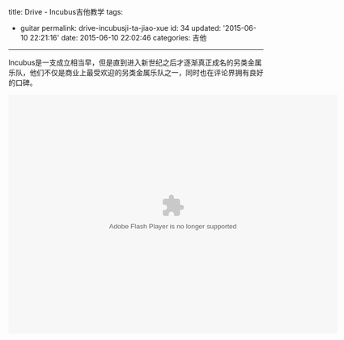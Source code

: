 title: Drive - Incubus吉他教学
tags: 
  - guitar
permalink: drive-incubusji-ta-jiao-xue
id: 34
updated: '2015-06-10 22:21:16'
date: 2015-06-10 22:02:46
categories: 吉他
---

Incubus是一支成立相当早，但是直到进入新世纪之后才逐渐真正成名的另类金属乐队，他们不仅是商业上最受欢迎的另类金属乐队之一，同时也在评论界拥有良好的口碑。
<!--more-->
<embed wmode="window" flashvars="vid=b01355nuy2l&amp;tpid=3&amp;showend=1&amp;showcfg=1&amp;searchbar=1&amp;shownext=1&amp;list=2&amp;autoplay=1&amp;ptag=user_qzone_qq_com%7Cu&amp;outhost=http%3A%2F%2Fv.qq.com%2Fpage%2Fb%2F2%2Fl%2Fb01355nuy2l.html&amp;refer=http%3A%2F%2Fv.qq.com%2Fu%2Fvideos%2F&amp;openbc=0&amp;title=%20Drive%20-%20Incubus%E5%90%89%E4%BB%96%E6%95%99%E5%AD%A6" src="http://imgcache.qq.com/tencentvideo_v1/player/TencentPlayer.swf?max_age=86400&amp;v=20140714" quality="high" name="tenvideo_flash_player_1433944957397" id="tenvideo_flash_player_1433944957397" bgcolor="#000000" width="650px" height="472px" align="middle" allowscriptaccess="always" allowfullscreen="true" type="application/x-shockwave-flash" pluginspage="http://get.adobe.com/cn/flashplayer/">